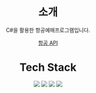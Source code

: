 <div align="center">

# 소개
C#을 활용한 항공예매프로그램입니다. 

[항공 API](https://www.data.go.kr/data/15000126/openapi.do/)

  
# Tech Stack
<img src="https://img.shields.io/badge/C Sharp-239120?style=for-the-badge&logo=C Sharp%2B%2B&logoColor=white">
<img src="https://img.shields.io/badge/mssql-CC2927?style=for-the-badge&logo=Microsoft SQL Server&logoColor=white"> 
<img src="https://img.shields.io/badge/.net#512BD4?style=for-the-badge&logo=.net&logoColor=white"> 
<img src="https://img.shields.io/badge/Visual Studio-5C2D91?style=for-the-badge&logo=Visual Studio&logoColor=white"> 
  
</div>
